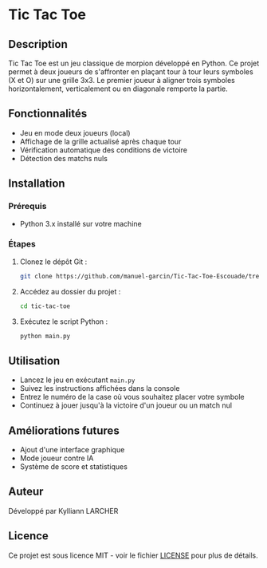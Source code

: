 # Tic Tac Toe

## Description
Tic Tac Toe est un jeu classique de morpion développé en Python. Ce projet permet à deux joueurs de s'affronter en plaçant tour à tour leurs symboles (X et O) sur une grille 3x3. Le premier joueur à aligner trois symboles horizontalement, verticalement ou en diagonale remporte la partie.

## Fonctionnalités
- Jeu en mode deux joueurs (local)
- Affichage de la grille actualisé après chaque tour
- Vérification automatique des conditions de victoire
- Détection des matchs nuls

## Installation
### Prérequis
- Python 3.x installé sur votre machine

### Étapes
1. Clonez le dépôt Git :
   ```bash
   git clone https://github.com/manuel-garcin/Tic-Tac-Toe-Escouade/tree/main
   ```
2. Accédez au dossier du projet :
   ```bash
   cd tic-tac-toe
   ```
3. Exécutez le script Python :
   ```bash
   python main.py
   ```

## Utilisation
- Lancez le jeu en exécutant `main.py`
- Suivez les instructions affichées dans la console
- Entrez le numéro de la case où vous souhaitez placer votre symbole
- Continuez à jouer jusqu'à la victoire d'un joueur ou un match nul

## Améliorations futures
- Ajout d'une interface graphique
- Mode joueur contre IA
- Système de score et statistiques

## Auteur
Développé par Kylliann LARCHER

## Licence
Ce projet est sous licence MIT - voir le fichier [LICENSE](LICENSE) pour plus de détails.

